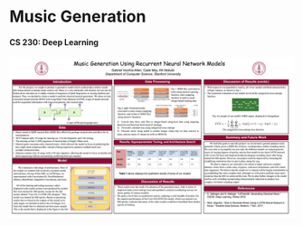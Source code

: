 
<h1>Music Generation</h1>
<h4>CS 230: Deep Learning</h4>

![poster for final presentation](MusicGeneration/resources/finalPoster.png)
